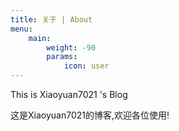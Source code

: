 ```yaml
---
title: 关于 | About
menu:
    main: 
        weight: -90
        params:
            icon: user
---
```


This is Xiaoyuan7021 's Blog 

这是Xiaoyuan7021的博客,欢迎各位使用!